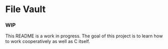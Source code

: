 # File Vault

### WIP

This README is a work in progress. The goal of this project is to learn how to work cooperatively as well as C itself.
